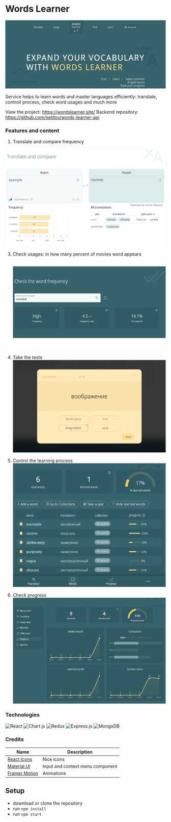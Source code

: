 # Words Learner

![Project image](https://github.com/netitov/words-learner/blob/main/src/images/main-page.png)

Service helps to learn words and master languages efficiently: translate, controll process, check word usages and much more

View the project: <https://wordslearner.site/>
Backend repository: <https://github.com/netitov/words-learner-api>

### Features and content

1. Translate and compare frequency
   
![translate](https://github.com/netitov/words-learner/blob/main/src/images/translate.png)

3. Check usages: in how many percent of movies word appears
![usage](https://github.com/netitov/words-learner/blob/main/src/images/frequency.png)

4. Take the tests
![quiz](https://github.com/netitov/words-learner/blob/main/src/images/quiz.png)

5. Control the learning process
![wordlist](https://github.com/netitov/words-learner/blob/main/src/images/wordlist.png)

6. Check progress
![progress](https://github.com/netitov/words-learner/blob/main/src/images/progress.png)

### Technologies

![React](https://img.shields.io/badge/react-%2320232a.svg?style=for-the-badge&logo=react&logoColor=%2361DAFB)
![Chart.js](https://img.shields.io/badge/chart.js-F5788D.svg?style=for-the-badge&logo=chart.js&logoColor=white)
![Redux](https://img.shields.io/badge/Redux-593D88?style=for-the-badge&logo=redux&logoColor=white)
![Express.js](https://img.shields.io/badge/express.js-%23404d59.svg?style=for-the-badge&logo=express&logoColor=%2361DAFB)
![MongoDB](https://img.shields.io/badge/MongoDB-%234ea94b.svg?style=for-the-badge&logo=mongodb&logoColor=white)

### Credits

| Name | Description|
| --- | --- |
| [React Icons](https://react-icons.github.io/react-icons) | Nice icons |
| [Material UI](https://mui.com/material-ui/getting-started/) | Input and context menu component |
| [Framer Motion](https://www.framer.com/motion/) | Animations |


## Setup

- download or clone the repository
- run ```npm install```
- run ```npm start```
